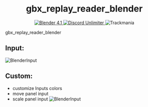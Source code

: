<h1 align="center">
  gbx_replay_reader_blender
</h1>

<p align="center">
<a href="https://tmnf.exchange/threadshow/6517627?page=auto" target="blank">
<img src="https://img.shields.io/badge/Blender-4.1-2" alt="Blender 4.1" />
</a>
<a href="https://discord.gg/8QFGHR4w" target="blank">
<img src="https://img.shields.io/badge/Discord%20-official-brightgreen" alt="Discord Unlimiter"/>
</a>
<img src="https://img.shields.io/badge/Trackmania-blender%20Input-brightgreen" alt="Trackmania"/>

gbx_replay_reader_blender

## Input:
 ![BlenderInput](https://github.com/user-attachments/assets/4edf888e-4ce0-4a60-851a-e079b3e2c9b4)

 ## Custom:
 - customize Inputs colors
 - move panel input
 - scale panel input
 ![BlenderInput](https://github.com/user-attachments/assets/547732e8-327a-42d7-b44b-659273e145d7)




